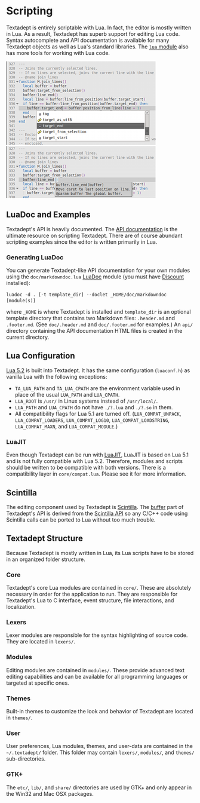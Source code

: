 # Scripting

Textadept is entirely scriptable with Lua. In fact, the editor is mostly written
in Lua. As a result, Textadept has superb support for editing Lua code. Syntax
autocomplete and API documentation is available for many Textadept objects as
well as Lua's standard libraries. The [`lua` module][] also has more tools for
working with Lua code.

![Adeptsense ta](images/adeptsense_ta.png)
&nbsp;&nbsp;&nbsp;&nbsp;
![Adeptsense tadoc](images/adeptsense_tadoc.png)

[`lua` module]: api/_M.lua.html

## LuaDoc and Examples

Textadept's API is heavily documented. The [API documentation][] is the ultimate
resource on scripting Textadept. There are of course abundant scripting examples
since the editor is written primarily in Lua.

[API documentation]: api/index.html

### Generating LuaDoc

You can generate Textadept-like API documentation for your own modules using the
`doc/markdowndoc.lua` [LuaDoc][] module (you must have [Discount][] installed):

    luadoc -d . [-t template_dir] --doclet _HOME/doc/markdowndoc [module(s)]

where `_HOME` is where Textadept is installed and `template_dir` is an optional
template directory that contains two Markdown files: `.header.md` and
`.footer.md`. (See `doc/.header.md` and `doc/.footer.md` for examples.) An
`api/` directory containing the API documentation HTML files is created in the
current directory.

[LuaDoc]: http://keplerproject.github.com/luadoc/
[Discount]: http://www.pell.portland.or.us/~orc/Code/discount/

## Lua Configuration

[Lua 5.2][] is built into Textadept. It has the same configuration (`luaconf.h`)
as vanilla Lua with the following exceptions:

* `TA_LUA_PATH` and `TA_LUA_CPATH` are the environment variable used in place of
  the usual `LUA_PATH` and `LUA_CPATH`.
* `LUA_ROOT` is `/usr/` in Linux systems instead of `/usr/local/`.
* `LUA_PATH` and `LUA_CPATH` do not have `./?.lua` and `./?.so` in them.
* All compatibility flags for Lua 5.1 are turned off. (`LUA_COMPAT_UNPACK`,
  `LUA_COMPAT_LOADERS`, `LUA_COMPAT_LOG10`, `LUA_COMPAT_LOADSTRING`,
  `LUA_COMPAT_MAXN`, and `LUA_COMPAT_MODULE`.)

[Lua 5.2]: http://www.lua.org/manual/5.2/

### LuaJIT

Even though Textadept can be run with [LuaJIT][], LuaJIT is based on Lua 5.1 and
is not fully compatible with Lua 5.2. Therefore, modules and scripts should be
written to be compatible with both versions. There is a compatibility layer in
`core/compat.lua`. Please see it for more information.

[LuaJIT]: http://luajit.org

## Scintilla

The editing component used by Textadept is [Scintilla][]. The [buffer][] part of
Textadept's API is derived from the [Scintilla API][] so any C/C++ code using
Scintilla calls can be ported to Lua without too much trouble.

[Scintilla]: http://scintilla.org
[buffer]: api/buffer.html
[Scintilla API]: http://scintilla.org/ScintillaDoc.html

## Textadept Structure

Because Textadept is mostly written in Lua, its Lua scripts have to be stored in
an organized folder structure.

### Core

Textadept's core Lua modules are contained in `core/`. These are absolutely
necessary in order for the application to run. They are responsible for
Textadept's Lua to C interface, event structure, file interactions, and
localization.

### Lexers

Lexer modules are responsible for the syntax highlighting of source code. They
are located in `lexers/`.

### Modules

Editing modules are contained in `modules/`. These provide advanced text editing
capabilities and can be available for all programming languages or targeted at
specific ones.

### Themes

Built-in themes to customize the look and behavior of Textadept are located in
`themes/`.

### User

User preferences, Lua modules, themes, and user-data are contained in the
`~/.textadept/` folder. This folder may contain `lexers/`, `modules/`, and
`themes/` sub-directories.

### GTK+

The `etc/`, `lib/`, and `share/` directories are used by GTK+ and only appear in
the Win32 and Mac OSX packages.
